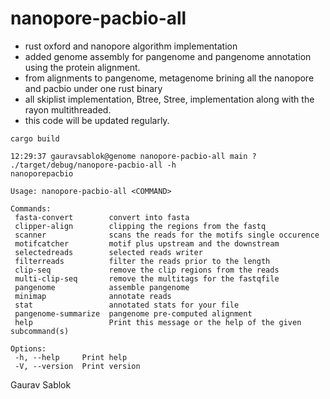 # nanopore-pacbio-all
 - rust oxford and nanopore algorithm implementation
 - added genome assembly for pangenome and pangenome annotation using the protein alignment. 
 - from alignments to pangenome, metagenome brining all the nanopore and pacbio under one rust binary
 - all skiplist implementation, Btree, Stree, implementation along with the rayon multithreaded. 
 - this code will be updated regularly. 

 ```
 cargo build
 ```

 ```
 12:29:37 gauravsablok@genome nanopore-pacbio-all main ? ./target/debug/nanopore-pacbio-all -h
 nanoporepacbio

 Usage: nanopore-pacbio-all <COMMAND>

 Commands:
  fasta-convert        convert into fasta
  clipper-align        clipping the regions from the fastq
  scanner              scans the reads for the motifs single occurence
  motifcatcher         motif plus upstream and the downstream
  selectedreads        selected reads writer
  filterreads          filter the reads prior to the length
  clip-seq             remove the clip regions from the reads
  multi-clip-seq       remove the multitags for the fastqfile
  pangenome            assemble pangenome
  minimap              annotate reads
  stat                 annotated stats for your file
  pangenome-summarize  pangenome pre-computed alignment
  help                 Print this message or the help of the given subcommand(s)

 Options:
  -h, --help     Print help
  -V, --version  Print version
 ```
 Gaurav Sablok
